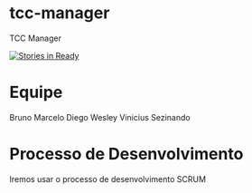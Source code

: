 # tcc-manager
TCC Manager

[![Stories in Ready](https://badge.waffle.io/brunojdo/tcc-manager.svg?label=ready&title=Ready)](http://waffle.io/brunojdo/tcc-manager)

# Equipe

Bruno 
Marcelo
Diego
Wesley
Vinicius
Sezinando

# Processo de Desenvolvimento

Iremos usar o processo de desenvolvimento SCRUM 
